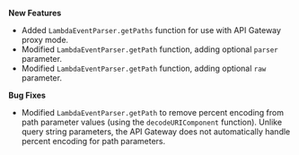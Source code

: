 **New Features**

* Added `LambdaEventParser.getPaths` function for use with API Gateway proxy mode.
* Modified `LambdaEventParser.getPath` function, adding optional `parser` parameter.
* Modified `LambdaEventParser.getPath` function, adding optional `raw` parameter.

**Bug Fixes**

* Modified `LambdaEventParser.getPath` to remove percent encoding from path parameter values (using the `decodeURIComponent` function). Unlike query string parameters, the API Gateway does not automatically handle percent encoding for path parameters.